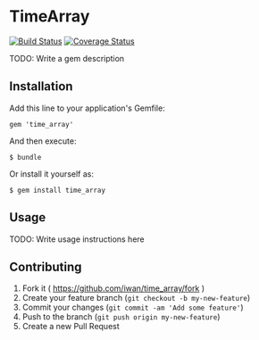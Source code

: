 # TimeArray

[![Build Status](https://travis-ci.org/iwan/time_array.png)](https://travis-ci.org/iwan/time_array)
[![Coverage Status](https://img.shields.io/coveralls/iwan/time_array.svg)](https://coveralls.io/r/iwan/time_array)


TODO: Write a gem description

## Installation

Add this line to your application's Gemfile:

    gem 'time_array'

And then execute:

    $ bundle

Or install it yourself as:

    $ gem install time_array

## Usage

TODO: Write usage instructions here

## Contributing

1. Fork it ( https://github.com/iwan/time_array/fork )
2. Create your feature branch (`git checkout -b my-new-feature`)
3. Commit your changes (`git commit -am 'Add some feature'`)
4. Push to the branch (`git push origin my-new-feature`)
5. Create a new Pull Request
